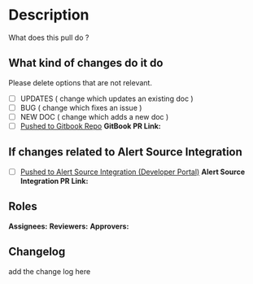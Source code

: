 # Description 

What does this pull do ?

## What kind of changes do it do

Please delete options that are not relevant.

- [ ] UPDATES ( change which updates an existing doc )
- [ ] BUG ( change which fixes an issue )
- [ ] NEW DOC ( change which adds a new doc )
- [ ] [Pushed to Gitbook Repo](https://github.com/SquadcastHub/Gitbook)
**GitBook PR Link:**

## If changes related to Alert Source Integration

- [ ] [Pushed to Alert Source Integration (Developer Portal)](https://github.com/SquadcastHub/Alert-Source-Integration)
**Alert Source Integration PR Link:**

## Roles

**Assignees:**
**Reviewers:**
**Approvers:**

## Changelog

add the change log here
